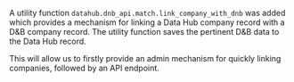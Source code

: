 A utility function `datahub.dnb_api.match.link_company_with_dnb` was added which
provides a mechanism for linking a Data Hub company record with a D&B company
record. The utility function saves the pertinent D&B data to the Data Hub record.

This will allow us to firstly provide an admin mechanism for quickly linking
companies, followed by an API endpoint.
